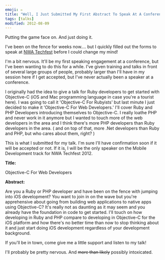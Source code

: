 ```yaml
---
emoji: ✏️
title: "Well, I Just Submitted My First Abstract To Speak At A Conference"
tags: [talks]
modified: 2012-08-09
---
```


Putting the game face on. And just doing it.

I've been on the fence for weeks now…. but I quickly filled out the forms to speak at [NWA Techfest](http://techfests.com/NWA/2012/) before I could change my mind!

I'm a bit nervous. It'll be my first speaking engagement at a conference, but I've been wanting to do this for a while. I've given training and talks in front of several large groups of people, probably larger than I'll have in my session here if I get accepted, but I've never actually been a speaker at a conference.

I originally had the idea to give a talk for Ruby developers to get started with Objective-C (iOS and Mac programming language in case you're a tourist here). I was going to call it 'Objective-C For Rubyists' but last minute I just decided to make it 'Objective-C For Web Developers.' I'll cover Ruby and PHP Developers introducing themselves to Objective-C. I really loathe PHP and never work in it anymore but I wanted to touch more of the web developers in the area and I think there's more PHP developers than Ruby developers in the area. ( and on top of that, more .Net developers than Ruby and PHP, but who cares about them, right? )

This is what I submitted for my talk. I'm sure I'll have confirmation soon if it will be accepted or not. If it is, I will be the only speaker on the Mobile Development track for NWA Techfest 2012.

**Title:**

Objective-C For Web Developers

**Abstract:**

Are you a Ruby or PHP developer and have been on the fence with jumping into iOS development? You want to join in on the wave but you're apprehensive about going from building web applications to native apps using Objective-C? It's really not as daunting as it may seem and you already have the foundation in code to get started. I'll touch on how developing in Ruby and PHP compare to developing in Objective-C for the iOS platform and how there's no better time than now to stop thinking about it and just start doing iOS development regardless of your development background.

If you'll be in town, come give me a little support and listen to my talk!

I'll probably be pretty nervous. And <del>more than likely</del> possibly intoxicated.
